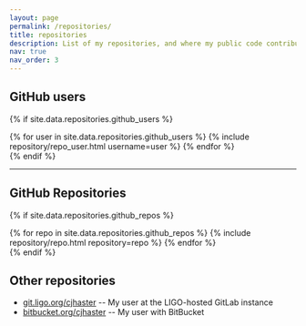 ```yaml
---
layout: page
permalink: /repositories/
title: repositories
description: List of my repositories, and where my public code contributions can be found.
nav: true
nav_order: 3
---
```


## GitHub users

{% if site.data.repositories.github_users %}
<div class="repositories d-flex flex-wrap flex-md-row flex-column justify-content-between align-items-center">
  {% for user in site.data.repositories.github_users %}
    {% include repository/repo_user.html username=user %}
  {% endfor %}
</div>
{% endif %}

---

## GitHub Repositories

{% if site.data.repositories.github_repos %}
<div class="repositories d-flex flex-wrap flex-md-row flex-column justify-content-between align-items-center">
  {% for repo in site.data.repositories.github_repos %}
    {% include repository/repo.html repository=repo %}
  {% endfor %}
</div>
{% endif %}

## Other repositories

 * [git.ligo.org/cjhaster](https://git.ligo.org/cjhaster) -- My user at the LIGO-hosted GitLab instance
 * [bitbucket.org/cjhaster](https://bitbucket.org/cjhaster/) -- My user with BitBucket
